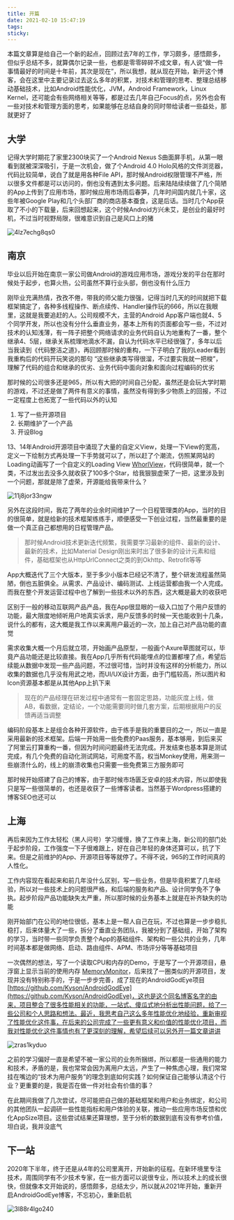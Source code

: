 ```yaml
---
title: 开篇
date: 2021-02-10 15:47:19
tags:
sticky:
---
```


本篇文章算是给自己一个新的起点，回顾过去7年的工作，学习颇多，感悟颇多，但似乎总结不多，就算偶尔记录一些，也都是零零碎碎不成文章，有人说“做一件事情最好的时间是十年前，其次是现在”，所以我想，就从现在开始，新开这个博客，会在这里中主要记录过去这么多年的积累，对技术和管理的思考、整理总结移动基础技术，比如Android性能优化，JVM，Android Framework，Linux Kernel，还可能会有些网络相关等等，都是过去几年自己Focus的点，另外也会有一些对技术和管理方面的思考，如果能够在总结自身的同时带给读者一些益处，那就更好了

## 大学

记得大学时期花了家里2300块买了一个Android Nexus S曲面屏手机，从第一眼看到就被深深吸引，于是一次机会，做了个Android 4.0 Holo风格的文件浏览器，代码比较简单，说白了就是用各种File API，那时候Android权限管理不严格，所以很多文件都是可以访问的，倒也没有遇到太多问题。后来陆陆续续做了几个简陋的App上传到了应用市场，那时候应用市场雨后春笋，几年时间国内就几十家，这些年被Google Play和几个头部厂商的商店基本蚕食，这是后话。当时几个App获取了不小的下载量，后来回想起来，这个时候Android方兴未艾，是创业的最好时机，不过当时视野局限，很难意识到自己是风口上的猪

![4lz7echg8qs0](https://raw.githubusercontent.com/Kyson/hikyson.cn.pic/master/开篇/.4lz7echg8qs0.jpg)

## 南京

毕业以后开始在南京一家公司做Android的游戏应用市场，游戏分发的平台在那时候处于起步，也算火热，公司虽然不算行业头部，倒也没有什么压力

刚毕业充满热情，孜孜不倦，带我的师父能力很强，记得当时几天的时间就把下载框架搞定了，各种多线程操作、断点续传、Handler操作玩的666，所以在我眼里，这就是我要追赶的人。公司规模不大，主营的Android App客户端也就4、5个同学开发，所以也没有分什么垂直业务，基本上所有的页面都会写一些，不过对技术的认知浅薄，有一阵子把整个网络请求的业务代码自认为地重构了一番，整个继承4、5层，继承关系梳理地滴水不漏，自认为代码水平已经很强了，多年以后当我读到《代码整洁之道》，再回顾那时候的重构，一下子明白了我的Leader看到我重构后的代码开玩笑说的那句 “这些继承类写得很溜，不过要实我就一把梭”，理解了代码的组合和继承的优劣、业务代码中面向对象和面向过程编码的优劣

那时候的公司很多还是965，所以有大把的时间自己分配，虽然还是会玩大学时期的游戏，不过还是做了两件有意义的事情，虽然没有得到多少物质上的回报，不过一定程度上也拓宽了一些代码以外的认知

1. 写了一些开源项目
2. 长期维护了一个产品
3. 开设Blog

13、14年Android开源项目中涌现了大量的自定义View，处理一下View的宽高，定义一下绘制方式再处理一下手势就可以了，所以赶了个潮流，仿照某网站的Loading动画写了一个自定义的Loading View [WhorlView](https://github.com/Kyson/WhorlView)，代码很简单，就一个类，不过发出去没多久就收获了100多个Star，给我狠狠虚荣了一把，这里涉及到一个问题，那就是除了虚荣，开源能给我带来什么？

![11j8jor33ngw](https://raw.githubusercontent.com/Kyson/hikyson.cn.pic/master/开篇/.11j8jor33ngw.gif)

另外在这段时间，我花了两年的业余时间维护了一个日程管理类的App，当时的目的很简单，就是给新的技术框架练练手，顺便感受一下创业过程，当然最重要的是做一个真正自己都想用的日程管理产品。

> 那时候Android技术更新迭代频繁，我需要学习最新的组件、最新的设计、最新的技术，比如Material Design刚出来时出了很多新的设计元素和组件，基础框架也从HttpUrlConnect之类的到Okhttp、Retrofit等等

App大概迭代了三个大版本，至于多少小版本已经记不清了，整个研发流程虽然简陋，倒也五脏俱全。从需求、产品设计、编码测试、上线运营都由我一个人完成。而我在整个开发运营过程中也了解到一些技术以外的东西，这大概是最大的收获吧

区别于一般的移动互联网产品产品，我在App很显眼的一级入口加了个用户反馈的功能，最大限度地倾听用户地真实诉求，用户反馈多的时候一天也能收到十几条，说什么的都有，这大概是我工作以来离用户最近的一次，加上自己对产品功能的直觉

需求收集大概一个月后就立项，开始画产品原型，一般画个Axure草图就可以，毕竟产品功能还是比较直接。我在App几乎所有代码能埋点的位置都埋了点，希望后续能从数据中发现一些产品问题，不过很可惜，当时并没有这样的分析能力，所以收集的数据也几乎没有用武之地，而UI/UX设计方面，由于门槛较高，所以图片和Icon资源基本都是从其他App上扒下来

> 现在的产品经理在研发过程中通常有一套固定思路，功能灰度上线，做AB，看数据，定结论，一个功能需要同时做几套方案，后期根据用户的反馈再适当调整

编码阶段基本上是组合各种开源软件，由于练手是我的重要目的之一，所以一直是采用最新的技术框架。后端一开始用一些免费的Paas服务，基本够用，到后来买了阿里云打算重构一番，但因为时间问题最终无法完成。开发结束也基本算是测试完成，有几个免费的自动化测试网站，可用度不高，权当Monkey使用，用来测一些崩溃什么的，线上的崩溃收集也只需要一些免费第三方服务即可

那时候开始搭建了自己的博客，由于那时候市场匮乏安卓的技术内容，所以即使我只是写一些很简单的，也还是收获了一些博客读者。当然基于Wordpress搭建的博客SEO也还可以

## 上海

再后来因为工作太轻松（黑人问号）学习缓慢，换了工作来上海，新公司的部门处于起步阶段，工作强度一下子很难跟上，好在自己年轻的身体还算可以，抗了下来。但是之前维护的App、开源项目等等就停了。不得不说，965的工作时间真的人性化。

工作内容现在看起来和前几年没什么区别，写一些业务，但是毕竟积累了几年经验，所以对一些技术上的问题很严格，和后端的服务和产品、设计同学免不了争执。起步阶段产品功能缺失太严重，所以那时候的业务基本上就是在补齐缺失的功能

刚开始部门在公司的地位很低，基本上是一帮人自己在玩，不过也算是一步步稳扎稳打，后来体量大了一些，拆分了垂直业务团队，我被分到了基础组，开始了架构的学习，当时带一些同学负责整个App的基础组件、架构和一些公共的业务，几年时间基本都是做网络、启动、路由组件、APM、市场评分等等基础项目

一次偶然的想法，写了一个读取CPU和内存的Demo，于是写了一个开源项目，悬浮窗上显示当前的使用内存 [MemoryMonitor](https://github.com/Kyson/MemoryMonitor)，后来找了一圈类似的开源项目，发现并没有特别称手的，于是一步步完善，成了现在的AndroidGodEye项目 [https://github.com/Kyson/AndroidGodEye](https://github.com/Kyson/AndroidGodEye)，这也是这个同名博客名字的由来，项目整合了很多性能相关的功能，一站式、傻瓜式地分析出性能问题，给了一些公司和个人思路和想法。最近，我思考自己这么多年性能优化地经验，重新审视了性能优化这件事，在后来的公司完成了一些更有意义和价值的性能优化项目，而我对性能优化这件事情也有了更深刻的理解，希望后续可以另外开一篇文章讲讲

![zras1kyduo](https://raw.githubusercontent.com/Kyson/hikyson.cn.pic/master/开篇/.zras1kyduo.jpg)

之前的学习偏好一直是希望不被一家公司的业务所捆绑，所以都是一些通用的能力和技术，矛盾的是，我也常常会因为离用户太远，产生了一种焦虑心理，我们常常挂在嘴边的“技术为用户服务”的理念到底如何实践？如何保证自己能够认清这个行业？更重要的是，我是否在做一件对社会有价值的事？

在此期间我做了几次尝试，尽可能把自己做的基础框架和用户和业务绑定，和公司的其他团队一起调研一些性能指标和用户体验的关联，推动一些应用市场反馈和优化AppSize项目。这些尝试结果还算理想，至于分析的数据到底有没有参考价值，坦白说，我并没底气

## 下一站

2020年下半年，终于还是从4年的公司里离开，开始新的征程。在新环境里专注技术，周围同学有不少技术专家，在一些方面可以说很专业，所以技术上的成长很快，但就像本文开始说的，感悟颇多，总结太少，所以就从2021年开始，重新开启AndroidGodEye博客，不忘初心，重新启航

![3l88r4lgo240](https://raw.githubusercontent.com/Kyson/hikyson.cn.pic/master/开篇/.3l88r4lgo240.jpeg)
